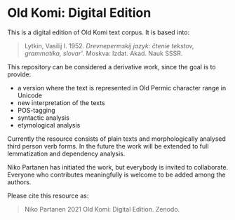 # Old Komi: Digital Edition

This is a digital edition of Old Komi text corpus. It is based into:

> Lytkin, Vasilij I. 1952. *Drevnepermskij jazyk: čtenie tekstov, grammatika, slovar'*. Moskva: Izdat. Akad. Nauk SSSR.

This repository can be considered a derivative work, since the goal is to provide:

- a version where the text is represented in Old Permic character range in Unicode
- new interpretation of the texts
- POS-tagging
- syntactic analysis
- etymological analysis

Currently the resource consists of plain texts and morphologically analysed third person verb forms. In the future the work will be extended to full lemmatization and dependency analysis. 

Niko Partanen has initiated the work, but everybody is invited to collaborate. Everyone who contributes meaningfully is welcome to be added among the authors. 

Please cite this resource as:

> Niko Partanen 2021 Old Komi: Digital Edition. Zenodo. 

<!-- ## List of texts

### komi1267-1

Nomokanon 1950

### komi1267-2

Troica Icon

### komi1267-3

Inscription in Troica Icon

### komi1267-4

Inscription in Icon **Сошествия св. духа**

### komi1267-5

Inscription of Filofeya
-->

